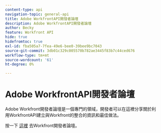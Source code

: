 ```yaml
---
content-type: api
navigation-topic: general-api
title: Adobe WorkfrontAPI開發者論壇
description: Adobe WorkfrontAPI開發者論壇
author: Becky
feature: Workfront API
hide: true
hidefromtoc: true
exl-id: fba505a7-7fea-49e6-bee0-39bee9bc7043
source-git-commit: 3db01c329c005570b782ae3445f83b7c44ced676
workflow-type: tm+mt
source-wordcount: '61'
ht-degree: 0%

---
```



# Adobe WorkfrontAPI開發者論壇

Adobe Workfront開發者論壇是一個專門的領域，開發者可以在這裡分享關於利用WorkfrontAPI建立與Workfront的整合的資訊和最佳做法。

按一下 [這裡](https://one.workfront.com/s/topic/0TO0z000000cdI3GAI/api?tabset-21363=3) 去Workfront開發者論壇。
